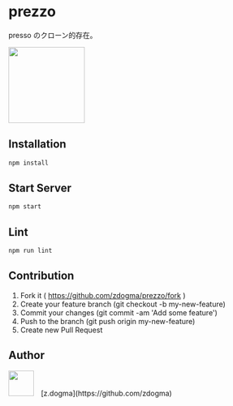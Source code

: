 # prezzo
presso のクローン的存在。

<img src="http://img01.gatag.net/201504/15nrblp/gatag-00001396.png" width="150px;">

## Installation

```sh
npm install
```

## Start Server
```sh
npm start
```

## Lint

```sh
npm run lint
```

## Contribution
1. Fork it ( https://github.com/zdogma/prezzo/fork )
2. Create your feature branch (git checkout -b my-new-feature)
3. Commit your changes (git commit -am 'Add some feature')
4. Push to the branch (git push origin my-new-feature)
5. Create new Pull Request

## Author
<img src="https://avatars3.githubusercontent.com/u/1973683?v=3&s=460" width="50px;" style="margin-right: 10px;">
[z.dogma](https://github.com/zdogma)
